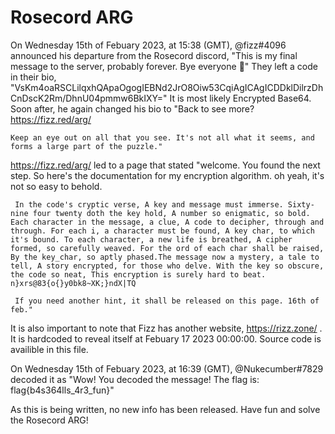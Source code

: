 # Rosecord ARG

On Wednesday 15th of Febuary 2023, at 15:38 (GMT), @fizz#4096 announced his departure from the Rosecord discord,
	"This is my final message to the server, probably forever.
	 Bye everyone 👋"
They left a code in their bio,
	"VsKm4oaRSCLilqxhQApaOgogIEBNd2JrO8Oiw53CqiAgICAgICDDklDilrzDhCnDscK2Rm/DhnU04pmmw6BkIXY="
It is most likely Encrypted Base64. Soon after, he again changed his bio to
	"Back to see more?  https://fizz.red/arg/
	
	Keep an eye out on all that you see. It's not all what it seems, and forms a large part of the puzzle."
https://fizz.red/arg/ led to a page that stated
	"welcome.
	 You found the next step. So here's the documentation for my encryption algorithm. oh yeah, it's not so easy to behold.
	 
	 In the code's cryptic verse, A key and message must immerse. Sixty-nine four twenty doth the key hold, A number so enigmatic, so bold. Each character in the message, a clue, A code to decipher, through and through. For each i, a character must be found, A key char, to which it's bound. To each character, a new life is breathed, A cipher formed, so carefully weaved. For the ord of each char shall be raised, By the key_char, so aptly phased.The message now a mystery, a tale to tell, A story encrypted, for those who delve. With the key so obscure, the code so neat, This encryption is surely hard to beat.
	n}xrs@83{o{}y0bk8~XK;}ndX|TQ

	 If you need another hint, it shall be released on this page. 16th of feb."

It is also important to note that Fizz has another website, https://rizz.zone/ . It is hardcoded to reveal itself at Febuary 17 2023 00:00:00. Source code is availible in this file.

On Wednesday 15th of Febuary 2023, at 16:39 (GMT), @Nukecumber#7829 decoded it as
	"Wow! You decoded the message! The flag is: flag{b4s364lls_4r3_fun}"

As this is being written, no new info has been released. Have fun and solve the Rosecord ARG!
